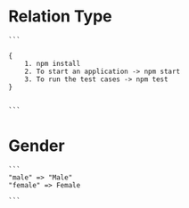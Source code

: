 # Relation Type

    ```
    
    {
        1. npm install
        2. To start an application -> npm start
        3. To run the test cases -> npm test
    }
    

    ```

# Gender

    ```
    "male" => "Male"
    "female" => Female

    ```
